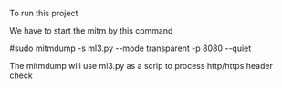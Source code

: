 To run this project

We have to start the mitm by this command

#sudo mitmdump -s ml3.py --mode transparent -p 8080 --quiet

The mitmdump will use ml3.py as a scrip to process http/https header check
